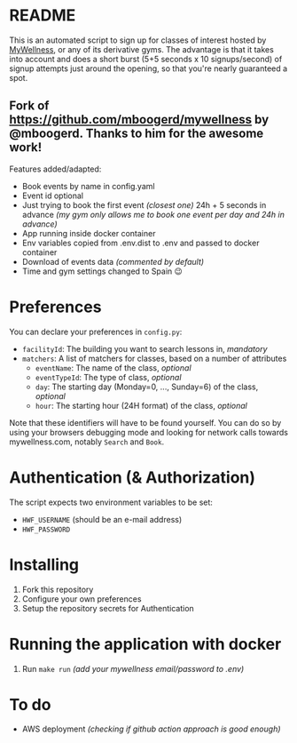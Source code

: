 # README

This is an automated script to sign up for classes of interest hosted by [MyWellness](https://www.mywellness.com/?language=es), or any of its derivative gyms.
The advantage is that it takes into account  and does a short burst (5+5 seconds x 10 signups/second) of signup attempts just around the opening, so that you're nearly guaranteed a spot.

## Fork of https://github.com/mboogerd/mywellness by @mboogerd. Thanks to him for the awesome work!
Features added/adapted:
- Book events by name in config.yaml
- Event id optional
- Just trying to book the first event _(closest one)_ 24h + 5 seconds in advance _(my gym only allows me to book one event per day and 24h in advance)_
- App running inside docker container
- Env variables copied from .env.dist to .env and passed to docker container
- Download of events data _(commented by default)_
- Time and gym settings changed to Spain 😉

# Preferences

You can declare your preferences in `config.py`:
- `facilityId`:         The building you want to search lessons in, *mandatory*
- `matchers`:           A list of matchers for classes, based on a number of attributes
    - `eventName`:      The name of the class, *optional*
    - `eventTypeId`:    The type of class, *optional*
    - `day`:            The starting day (Monday=0, ..., Sunday=6) of the class, *optional*
    - `hour`:           The starting hour (24H format) of the class, *optional*

Note that these identifiers will have to be found yourself. You can do so by using your browsers debugging mode and looking for network calls towards mywellness.com, notably `Search` and `Book`.

# Authentication (& Authorization)

The script expects two environment variables to be set:
- `HWF_USERNAME` (should be an e-mail address)
- `HWF_PASSWORD`

# Installing

1. Fork this repository
2. Configure your own preferences
3. Setup the repository secrets for Authentication

# Running the application with docker
1. Run `make run` _(add your mywellness email/password to .env)_

# To do
- AWS deployment _(checking if github action approach is good enough)_